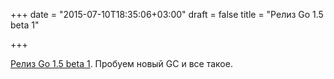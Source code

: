 +++
date = "2015-07-10T18:35:06+03:00"
draft = false
title = "Релиз Go 1.5 beta 1"

+++

<p><a href="https://groups.google.com/forum/#!msg/golang-nuts/0Twz24CjYas/gdkG4nKjY34J">Релиз Go 1.5 beta 1</a>. Пробуем новый GC и все такое.</p>

